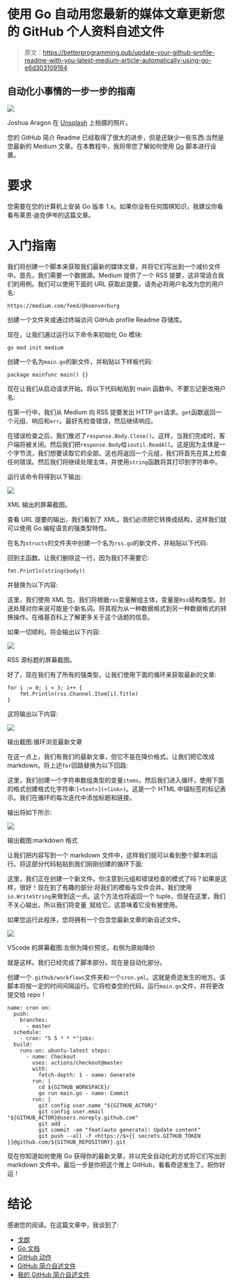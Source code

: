 # 使用 Go 自动用您最新的媒体文章更新您的 GitHub 个人资料自述文件

> 原文：<https://betterprogramming.pub/update-your-github-profile-readme-with-you-latest-medium-article-automatically-using-go-e6d303109164>

## 自动化小事情的一步一步的指南

![](img/6bf9eb43098ec0e1b3414a47084a0940.png)

Joshua Aragon 在 [Unsplash](https://unsplash.com?utm_source=medium&utm_medium=referral) 上拍摄的照片。

您的 GitHub 简介 Readme 已经取得了很大的进步，但是还缺少一些东西:当然是您最新的 Medium 文章。在本教程中，我将带您了解如何使用 [Go](https://golang.org/) 脚本进行设置。

# 要求

您需要在您的计算机上安装 Go 版本 1.x。如果你没有任何围棋知识，我建议你看看布莱恩·迪克伊岑的这篇文章。

# 入门指南

我们将创建一个脚本来获取我们最新的媒体文章，并将它们写出到一个减价文件中。首先，我们需要一个数据源。Medium 提供了一个 RSS 提要，这非常适合我们的用例。我们可以使用下面的 URL 获取此提要。请务必将用户名改为您的用户名:

```
https://medium.com/feed/@koenverburg
```

创建一个文件夹或通过终端访问 GitHub profile Readme 存储库。

现在，让我们通过运行以下命令来初始化 Go 模块:

```
go mod init medium
```

创建一个名为`main.go`的新文件，并粘贴以下样板代码:

```
package mainfunc main() {}
```

现在让我们从启动请求开始。将以下代码粘贴到 main 函数中。不要忘记更改用户名:

在第一行中，我们从 Medium 向 RSS 提要发出 HTTP `get`请求。`get`函数返回一个元组、响应和`err`。最好先检查错误，然后继续响应。

在错误检查之后，我们推迟了`response.Body.Close()`。这样，当我们完成时，客户端将被关闭。然后我们把`response.Body`给`ioutil.ReadAll`。这是因为主体是一个字节流，我们想要读取它的全部。这也将返回一个元组，我们将首先在其上检查任何错误。然后我们将继续处理主体，并使用`string`函数将其打印到字符串中。

运行该命令将得到以下输出:

![](img/ca994a0e196c95fe4da4b54383ff64f9.png)

XML 输出的屏幕截图。

查看 URL 提要的输出，我们看到了 XML。我们必须把它转换成结构，这样我们就可以使用 Go 编程语言的强类型特性。

在名为`structs`的文件夹中创建一个名为`rss.go`的新文件，并粘贴以下代码:

回到主函数。让我们删除这一行，因为我们不需要它:

```
fmt.Println(string(body))
```

并替换为以下内容:

这里，我们使用 XML 包，我们将根据`rss`变量解组主体，变量是`Rss`结构类型。封送处理对你来说可能是个新名词。将其视为从一种数据格式到另一种数据格式的转换操作。在维基百科上了解更多关于这个话题的信息。

如果一切顺利，将会输出以下内容:

![](img/cbda4deaf26d61ccb70a04672caec146.png)

RSS 源标题的屏幕截图。

好了，现在我们有了所有的强类型，让我们使用下面的循环来获取最新的文章:

```
for i := 0; i < 3; i++ {
	fmt.Println(rss.Channel.Item[i].Title)
}
```

这将输出以下内容:

![](img/8ef19b9426c15d91ec5afa63d9d2ccac.png)

输出截图:循环浏览最新文章

在这一点上，我们有我们的最新文章，但它不是在降价格式。让我们把它改成 markdown。将上述`for`回路替换为以下回路:

这里，我们创建一个字符串数组类型的变量`items`。然后我们进入循环，使用下面的格式创建格式化字符串:`[<text>](<link>)`。这是一个 HTML 中锚标签的标记表示。我们在循环的每次迭代中添加标题和链接。

输出将如下所示:

![](img/948269b05e0a3703ee03891fe2825b01.png)

输出截图:markdown 格式

让我们把内容写到一个 markdown 文件中，这样我们就可以看到整个脚本的运行。将这部分代码粘贴到我们刚刚创建的循环下面:

这里，我们正在创建一个新文件。你注意到元组和错误检查的模式了吗？如果是这样，很好！现在到了有趣的部分:将我们的模板与文件合并。我们使用`io.WriteString`来做到这一点。这个方法也将返回一个 tuple，但是在这里，我们不关心输出，所以我们将变量`_`赋给它。这意味着它没有被使用。

如果您运行此程序，您将拥有一个包含您最新文章的新自述文件。

![](img/066292d9a85f527dfea3037dc33dd8ec.png)

VScode 的屏幕截图:左侧为降价预览，右侧为原始降价

就是这样。我们已经完成了脚本部分。现在是自动化部分。

创建一个`.github/workflows`文件夹和一个`cron.yml`。这就是奇迹发生的地方。该脚本将按一定的时间间隔运行。它将检查您的代码，运行`main.go`文件，并将更改提交给 repo！

```
name: cron on:
  push:
    branches:
      - master
  schedule:
    - cron: "5 5 * * *"jobs:
  build:
    runs-on: ubuntu-latest steps:
      - name: Checkout
        uses: actions/checkout@master
        with:
          fetch-depth: 1 - name: Generate
        run: |
          cd ${GITHUB_WORKSPACE}/
          go run main.go - name: Commit
        run: |
          git config user.name "${GITHUB_ACTOR}"
          git config user.email "${GITHUB_ACTOR}@users.noreply.github.com"
          git add .
          git commit -am "feat(auto generate): Update content"
          git push --all -f <https://$>{{ secrets.GITHUB_TOKEN }}@github.com/${GITHUB_REPOSITORY}.git
```

现在你知道如何使用 Go 获得你的最新文章，并以完全自动化的方式将它们写出到 markdown 文件中。最后一步是你把这个推上 GitHub，看看奇迹发生了。祝你好运！

# 结论

感谢您的阅读。在这篇文章中，我谈到了:

*   [戈朗](https://golang.org/)
*   [Go 文档](https://golang.org/doc/)
*   [GitHub 动作](https://github.com/features/actions)
*   [GitHub 简介自述文件](https://docs.github.com/en/free-pro-team@latest/github/setting-up-and-managing-your-github-profile/managing-your-profile-readme)
*   [我的 GitHub 简介自述文件](https://github.com/koenverburg/koenverburg)
